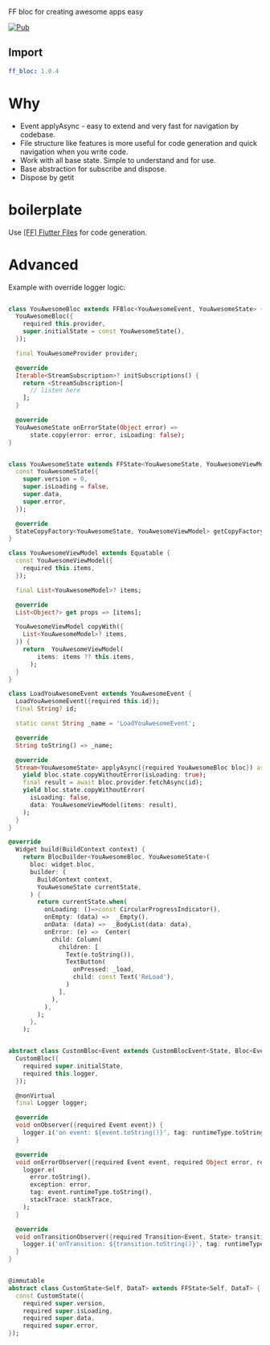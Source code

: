 FF bloc for creating awesome apps easy

[![Pub](https://img.shields.io/pub/v/ff_bloc.svg)](https://pub.dev/packages/ff_bloc)

## Import

```yaml
ff_bloc: 1.0.4
```

# Why

-   Event applyAsync - easy to extend and very fast for navigation by codebase.
-   File structure like features is more useful for code generation and quick navigation when you write code.
-   Work with all base state. Simple to understand and for use.
-   Base abstraction for subscribe and dispose.
-   Dispose by getit

# boilerplate

Use [[FF] Flutter Files](https://marketplace.visualstudio.com/items?itemName=gornivv.vscode-flutter-files) for code generation.

# Advanced

Example with override logger logic:

```dart

class YouAwesomeBloc extends FFBloc<YouAwesomeEvent, YouAwesomeState> {
  YouAwesomeBloc({
    required this.provider,
    super.initialState = const YouAwesomeState(),
  });

  final YouAwesomeProvider provider;

  @override
  Iterable<StreamSubscription>? initSubscriptions() {
    return <StreamSubscription>[
      // listen here
    ];
  }

  @override
  YouAwesomeState onErrorState(Object error) =>
      state.copy(error: error, isLoading: false);
}
```

```dart

class YouAwesomeState extends FFState<YouAwesomeState, YouAwesomeViewModel> {
  const YouAwesomeState({
    super.version = 0,
    super.isLoading = false,
    super.data,
    super.error,
  });

  @override
  StateCopyFactory<YouAwesomeState, YouAwesomeViewModel> getCopyFactory() => YouAwesomeState.new;
}

class YouAwesomeViewModel extends Equatable {
  const YouAwesomeViewModel({
    required this.items,
  });

  final List<YouAwesomeModel>? items;

  @override
  List<Object?> get props => [items];

  YouAwesomeViewModel copyWith({
    List<YouAwesomeModel>? items,
  }) {
    return  YouAwesomeViewModel(
        items: items ?? this.items,
      );
  }
}
```

```dart
class LoadYouAwesomeEvent extends YouAwesomeEvent {
  LoadYouAwesomeEvent({required this.id});
  final String? id;

  static const String _name = 'LoadYouAwesomeEvent';

  @override
  String toString() => _name;

  @override
  Stream<YouAwesomeState> applyAsync({required YouAwesomeBloc bloc}) async* {
    yield bloc.state.copyWithoutError(isLoading: true);
    final result = await bloc.provider.fetchAsync(id);
    yield bloc.state.copyWithoutError(
      isLoading: false,
      data: YouAwesomeViewModel(items: result),
    );
  }
}
```

```dart
@override
  Widget build(BuildContext context) {
    return BlocBuilder<YouAwesomeBloc, YouAwesomeState>(
      bloc: widget.bloc,
      builder: (
        BuildContext context,
        YouAwesomeState currentState,
      ) {
        return currentState.when(
          onLoading: ()=>const CircularProgressIndicator(),
          onEmpty: (data) =>  _Empty(),
          onData: (data) =>  _BodyList(data: data),
          onError: (e) =>  Center(
            child: Column(
              children: [
                Text(e.toString()),
                TextButton(
                  onPressed: _load,
                  child: const Text('ReLoad'),
                )
              ],
            ),
          ),
        );
      },
    );
```

```dart

abstract class CustomBloc<Event extends CustomBlocEvent<State, Bloc<Event, State>>, State extends CustomState> extends FFBloc<Event, State> {
  CustomBloc({
    required super.initialState,
    required this.logger,
  });

  @nonVirtual
  final Logger logger;

  @override
  void onObserver({required Event event}) {
    logger.i('on event: ${event.toString()}', tag: runtimeType.toString());
  }

  @override
  void onErrorObserver({required Event event, required Object error, required StackTrace stackTrace}) {
    logger.e(
      error.toString(),
      exception: error,
      tag: event.runtimeType.toString(),
      stackTrace: stackTrace,
    );
  }

  @override
  void onTransitionObserver({required Transition<Event, State> transition}) {
    logger.i('onTransition: ${transition.toString()}', tag: runtimeType.toString());
  }
}


@immutable
abstract class CustomState<Self, DataT> extends FFState<Self, DataT> {
  const CustomState({
    required super.version,
    required super.isLoading,
    required super.data,
    required super.error,
});
```
